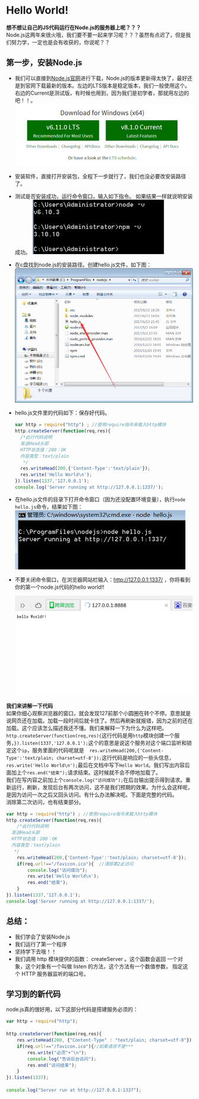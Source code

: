 # Hello World!  

**想不想让自己的JS代码运行在Node.js的服务器上呢？？？**   
Node.js这两年来很火哦，我们要不要一起来学习呢？？？虽然有点迟了，但是我们努力学，一定也是会有收获的，你说呢？？ 

## 第一步，安装Node.js  
- 我们可以直接到[Node.js官网]进行下载，Node.js的版本更新得太快了，最好还是到官网下载最新的版本。左边的LTS版本是稳定版本，我们一般使用这个。右边的Current是测试版，有时候也用到，因为我们是初学者，那就用左边的吧！！。  
![官网](../images/nodejs.png "版本的选择")  
- 安装软件，直接打开安装包，全程下一步就行了，我们也没必要改安装路径了。  
- 测试是否安装成功，运行命令窗口，输入如下指令。 如果结果一样就说明安装成功。 
  ![测试](../images/1.png "版本号")
- 在c盘找到node.js的安装路径。创建hello.js文件，如下图：  
  ![创建文件](../images/2.png "hello")  
- hello.js文件里的代码如下：保存好代码。
  ```javascript
  var http = require("http") ; //使用require指令来载入http模块
  http.createServer(function(req,res){
  	/*此行代码说明
	发送Head头部
	HTTP状态值：200：OK
	内容类型：text/plain
	 */
	res.writeHead(200,{'Content-Type':'text/plain'});
	res.write('Hello World\n');
  }).listen(1337,'127.0.0.1');
  console.log('Server running at http://127.0.0.1:1337/');
  ```
- 在hello.js文件的目录下打开命令窗口（因为还没配置环境变量），执行`node hello.js`命令，结果如下图：
  ![打开服务](../images/3.png "打开服务")
- 不要关闭命令窗口，在浏览器网站栏输入：http://127.0.0.1:1337/ ，你将看到你的第一个node.js代码的hello world!!

  ![hello](../images/4.png "开启nodejs了")

**我们来讲解一下代码**  
如果你细心观察浏览器的窗口，就会发现127前那个小圆圈在转个不停。意思就是说网页还在加载。加载一段时间后就卡住了。然后再刷新就报错，因为之前的还在加载。这个应该怎么描述我还不懂。我们来解释一下为什么为这样吧。  
`http.createServer(function(req,res){`这行代码是用`http`模块创建一个服务，`}).listen(1337,'127.0.0.1');`这个的意思是说这个服务对这个端口监听和锁定这个`ip`，服务里面的代码呢就是`  res.writeHead(200,{'Content-Type':'text/plain; charset=utf-8'});`这行代码是响应的一些头信息，`res.write('Hello World\n');`最后在文档中写下`Hello World`。我们写出内容后面加上个`res.end("结束");`请求结束。这时候就不会不停地加载了。  
我们在写内容之前加上个`console.log("访问成功");`在后台输出提示得到请求。重新运行，刷新，发现后台有两次访问，这不是我们预期的效果。为什么会这样呢，是因为访问一次之后又回头访问。有什么办法解决呢。下面是完整的代码。  
消除第二次访问，也有结束部分。  
```javascript
var http = require("http") ; //使用require指令来载入http模块
http.createServer(function(req,res){
	/*此行代码说明
  发送Head头部
  HTTP状态值：200：OK
  内容类型：text/plain
   */
  	res.writeHead(200,{'Content-Type':'text/plain; charset=utf-8'});
  	if(req.url!=="/favicon.ico"){  //清除第2此访问  
	  	console.log("访问成功");
		res.write('Hello World\n');
		res.end("结束");
	}
}).listen(1337,'127.0.0.1');
console.log('Server running at http://127.0.0.1:1337/');
```


## 总结：  
- 我们学会了安装Node.js  
- 我们运行了第一个程序  
- 坚持学下去哦！！
- 我们调用 http 模块提供的函数： createServer 。这个函数会返回 一个对象，这个对象有一个叫做 listen 的方法，这个方法有一个数值参数， 指定这个 HTTP 服务器监听的端口号。   
## 学习到的新代码  
node.js真的很好用，以下这部分代码是搭建服务必须的：  
```javascript
var http = require("http");

http.createServer(function(req,res){
	res.writeHead(200, {"Content-Type" : "text/plain; charset=utf-8"});	
	if(req.url!=="/favicon.ico"){//如果请求不是***
		res.write("必须"+"\n");
		console.log("告诉后台访问");
		res.end("访问结束");	
	}
}).listen(1337);

console.log("Server run at http://127.0.0.1:1337");
```  



<!--超链接-->
[Node.js官网]: https://nodejs.org/en/
